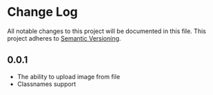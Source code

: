 # Change Log
All notable changes to this project will be documented in this file.
This project adheres to [Semantic Versioning](http://semver.org/).

## 0.0.1

* The ability to upload image from file
* Classnames support
